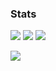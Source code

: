 
<h3 align="left">Stats</h3>
<img src="https://github-readme-streak-stats.herokuapp.com/?user=tvdk-sudoku&theme=dark&hide_border=true" />
<img src="https://github-readme-stats.vercel.app/api?username=tvdk-sudoku&show_icons=true&theme=merko&title_color=ffffff&text_color=ffffff&hide_border=true&locale=en" />
<img src="https://github-readme-stats.vercel.app/api/top-langs?username=tvdk-sudoku&show_icons=true&theme=merko&title_color=ffffff&text_color=ffffff&hide_border=true&locale=en&layout=compact" />
<p><img src="https://github-profile-trophy.vercel.app/?username=tvdk-sudoku&theme=onedark&no-bg=true&no-frame=true&column=7" /></p>
